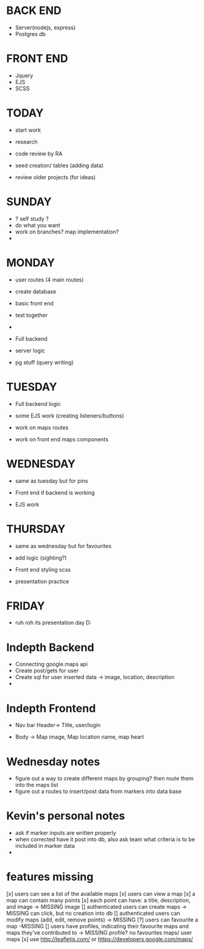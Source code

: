 # BACK END
- Server(nodejs, express)
- Postgres db


# FRONT END
- Jquery
- EJS
- SCSS






# TODAY
- start work
- research
- code review by RA

- seed creation/ tables (adding data)
- review older projects (for ideas)


# SUNDAY
- ? self study ?
- do what you want
- work on branches? map implementation?
-

# MONDAY
- user routes (4 main routes)
- create database
- basic front end
- test together
- 

- Full backend
- server logic
- pg stuff (query writing)


# TUESDAY
- Full backend logic
- some EJS work (creating listeners/buttons)

- work on maps routes
- work on front end maps components


# WEDNESDAY
- same as tuesday but for pins

- Front end if backend is working
- EJS work


# THURSDAY
- same as wednesday but for favourites

- add logic (sighting?)
- Front end styling scss
- presentation practice


# FRIDAY 
- ruh roh its presentation day D:


# Indepth Backend
- Connecting google.maps api
- Create post/gets for user
- Create sql for user inserted data -> image, location, description
- 

# Indepth Frontend
- Nav bar Header-> Title, user/login

- Body -> Map image, Map location name, map heart




# Wednesday notes
- figure out a way to create different maps by grouping? then route them into the maps list
- figure out a routes to insert/post data from markers into data base

# Kevin's personal notes
- ask if marker inputs are written properly
- when corrected have it post into db, also ask team what criteria is to be included in marker data
-

# features missing

[x]  users can see a list of the available maps
[x]  users can view a map
[x]  a map can contain many points
[x]  each point can have: a title, description, and image -> MISSING image
[]  authenticated users can create maps -> MISSING can click, but no creation into db
[]  authenticated users can modify maps (add, edit, remove points) -> MISSING
[?]  users can favourite a map -MISSING
[]  users have profiles, indicating their favourite maps and maps they've contributed to -> MISSING profile? no favourites maps/ user maps
[x]  use http://leafletjs.com/ or https://developers.google.com/maps/
